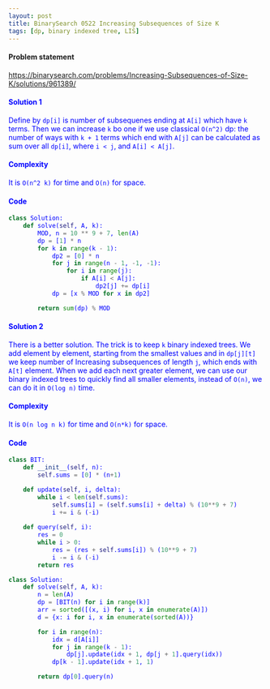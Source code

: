 ```yaml
---
layout: post
title: BinarySearch 0522 Increasing Subsequences of Size K
tags: [dp, binary indexed tree, LIS]
---
```


#### Problem statement

<a href="https://binarysearch.com/problems/Increasing-Subsequences-of-Size-K/solutions/961389/"> <font color = blue>https://binarysearch.com/problems/Increasing-Subsequences-of-Size-K/solutions/961389/

#### Solution 1
Define by `dp[i]` is number of subsequenes ending at `A[i]` which have `k` terms. Then we can increase `k` bo one if we use classical `O(n^2)` dp: the number of ways with `k + 1` terms which end with `A[j]` can be calculated as sum over all `dp[i]`, where `i < j`, and `A[i] < A[j]`.

#### Complexity
It is `O(n^2 k)` for time and `O(n)` for space.

#### Code
```python
class Solution:
    def solve(self, A, k):
        MOD, n = 10 ** 9 + 7, len(A)
        dp = [1] * n
        for k in range(k - 1):
            dp2 = [0] * n
            for j in range(n - 1, -1, -1):
                for i in range(j):
                    if A[i] < A[j]:
                        dp2[j] += dp[i]
            dp = [x % MOD for x in dp2]

        return sum(dp) % MOD
```


#### Solution 2
There is a better solution. The trick is to keep `k` binary indexed trees. We add element by element, starting from the smallest values and in `dp[j][t]` we keep number of Increasing subsequences of length `j`, which ends with `A[t]` element. When we add each next greater element, we can use our binary indexed trees to quickly find all smaller elements, instead of `O(n)`, we can do it in `O(log n)` time.

#### Complexity
It is `O(n log n k)` for time and `O(n*k)` for space.

#### Code
```python
class BIT:
    def __init__(self, n):
        self.sums = [0] * (n+1)

    def update(self, i, delta):
        while i < len(self.sums):
            self.sums[i] = (self.sums[i] + delta) % (10**9 + 7)
            i += i & (-i)
    
    def query(self, i):
        res = 0
        while i > 0:
            res = (res + self.sums[i]) % (10**9 + 7)
            i -= i & (-i)
        return res

class Solution:
    def solve(self, A, k):
        n = len(A)
        dp = [BIT(n) for i in range(k)]
        arr = sorted([(x, i) for i, x in enumerate(A)])
        d = {x: i for i, x in enumerate(sorted(A))}

        for i in range(n):
            idx = d[A[i]]
            for j in range(k - 1):
                dp[j].update(idx + 1, dp[j + 1].query(idx))
            dp[k - 1].update(idx + 1, 1)

        return dp[0].query(n)
```